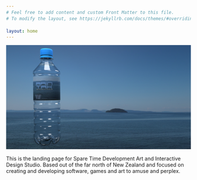 ```yaml
---
# Feel free to add content and custom Front Matter to this file.
# To modify the layout, see https://jekyllrb.com/docs/themes/#overriding-theme-defaults

layout: home
---
```



<a href="https://sparetimedev.co.nz/about/"><img src="/assets/images/raintax.png"></a>

This is the landing page for Spare Time Development Art and Interactive Design Studio. Based out of the far north of New Zealand and  focused on creating and developing software, games and art to amuse and perplex.   
